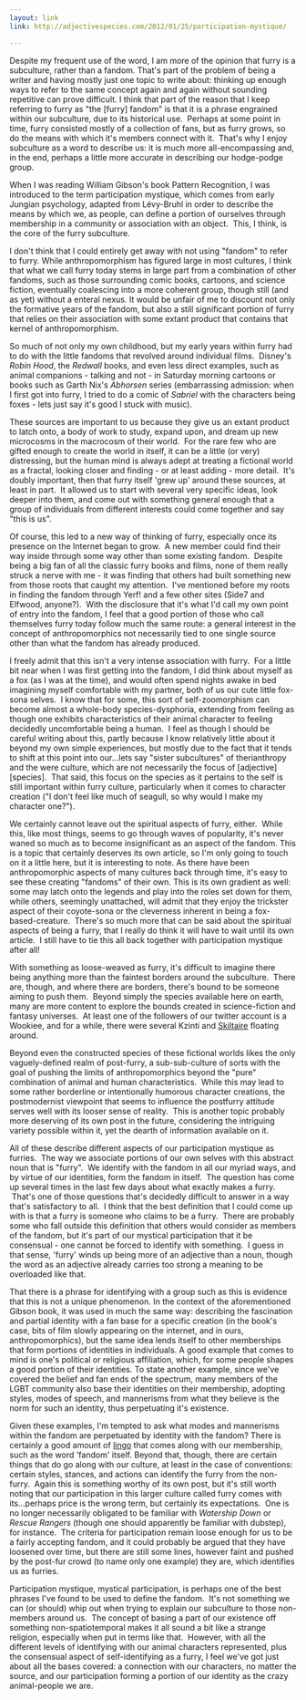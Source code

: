 ```yaml
---
layout: link
link: http://adjectivespecies.com/2012/01/25/participation-mystique/

---
```


Despite my frequent use of the word, I am more of the opinion that furry is a
subculture, rather than a fandom. That's part of the problem of being a writer
and having mostly just one topic to write about: thinking up enough ways to
refer to the same concept again and again without sounding repetitive can prove
difficult. I think that part of the reason that I keep referring to furry as
"the \[furry\] fandom" is that it is a phrase engrained within our subculture,
due to its historical use.  Perhaps at some point in time, furry consisted
mostly of a collection of fans, but as furry grows, so do the means with which
it's members connect with it.  That's why I enjoy subculture as a word to
describe us: it is much more all-encompassing and, in the end, perhaps a little
more accurate in describing our hodge-podge group.

When I was reading William Gibson's book Pattern Recognition, I was introduced
to the term participation mystique, which comes from early Jungian psychology,
adapted from Lévy-Bruhl in order to describe the means by which we, as people,
can define a portion of ourselves through membership in a community or
association with an object.  This, I think, is the core of the furry
subculture.<!--more-->

I don't think that I could entirely get away with not using "fandom" to refer
to furry. While anthropomorphism has figured large in most cultures, I think
that what we call furry today stems in large part from a combination of other
fandoms, such as those surrounding comic books, cartoons, and science fiction,
eventually coalescing into a more coherent group, though still (and as yet)
without a enteral nexus. It would be unfair of me to discount not only the
formative years of the fandom, but also a still significant portion of furry
that relies on their association with some extant product that contains that
kernel of anthropomorphism.

So much of not only my own childhood, but my early years within furry had to do
with the little fandoms that revolved around individual films.  Disney's
*Robin Hood*, the *Redwall* books, and even less direct examples,
such as animal companions - talking and not - in Saturday morning cartoons or
books such as Garth Nix's *Abhorsen* series (embarrassing admission:
when I first got into furry, I tried to do a comic of *Sabriel* with the
characters being foxes - lets just say it's good I stuck with music).

These sources are important to us because they give us an extant product to
latch onto, a body of work to study, expand upon, and dream up new microcosms
in the macrocosm of their world.  For the rare few who are gifted enough to
create the world in itself, it can be a little (or very) distressing, but the
human mind is always adept at treating a fictional world as a fractal, looking
closer and finding - or at least adding - more detail.  It's doubly important,
then that furry itself 'grew up' around these sources, at least in part.  It
allowed us to start with several very specific ideas, look deeper into them,
and come out with something general enough that a group of individuals from
different interests could come together and say "this is us".

Of course, this led to a new way of thinking of furry, especially once its
presence on the Internet began to grow.  A new member could find their way
inside through some way other than some existing fandom.  Despite being a big
fan of all the classic furry books and films, none of them really struck a
nerve with me - it was finding that others had built something new from those
roots that caught my attention.  I've mentioned before my roots in finding the
fandom through Yerf! and a few other sites (Side7 and Elfwood, anyone?).  With
the disclosure that it's what I'd call my own point of entry into the fandom, I
feel that a good portion of those who call themselves furry today follow much
the same route: a general interest in the concept of anthropomorphics not
necessarily tied to one single source other than what the fandom has already
produced.

I freely admit that this isn't a very intense association with furry.  For a
little bit near when I was first getting into the fandom, I did think about
myself as a fox (as I was at the time), and would often spend nights awake in
bed imagining myself comfortable with my partner, both of us our cute little
fox-sona selves.  I know that for some, this sort of self-zoomorphism can
become almost a whole-body species-dysphoria, extending from feeling as though
one exhibits characteristics of their animal character to feeling decidedly
uncomfortable being a human.  I feel as though I should be careful writing
about this, partly because I know relatively little about it beyond my own
simple experiences, but mostly due to the fact that it tends to shift at this
point into our...lets say "sister subcultures" of therianthropy and the were
culture, which are not necessarily the focus of \[adjective\]\[species\].  That
said, this focus on the species as it pertains to the self is still important
within furry culture, particularly when it comes to character creation ("I
don't feel like much of seagull, so why would I make my character one?").

We certainly cannot leave out the spiritual aspects of furry, either.  While
this, like most things, seems to go through waves of popularity, it's never
waned so much as to become insignificant as an aspect of the fandom. This is a
topic that certainly deserves its own article, so I'm only going to touch on it
a little here, but it is interesting to note. As there have been
anthropomorphic aspects of many cultures back through time, it's easy to see
these creating "fandoms" of their own. This is its own gradient as well: some
may latch onto the legends and play into the roles set down for them, while
others, seemingly unattached, will admit that they enjoy the trickster aspect
of their coyote-sona or the cleverness inherent in being a fox-based-creature.
 There's so much more that can be said about the spiritual aspects of being a
furry, that I really do think it will have to wait until its own article.  I
still have to tie this all back together with participation mystique after all!

With something as loose-weaved as furry, it's difficult to imagine there being
anything more than the faintest borders around the subculture.  There are,
though, and where there are borders, there's bound to be someone aiming to push
them.  Beyond simply the species available here on earth, many are more content
to explore the bounds created in science-fiction and fantasy universes.  At
least one of the followers of our twitter account is a Wookiee, and for a
while, there were several Kzinti and [Skiltaire](http://skiltaire.net) floating
around.

Beyond even the constructed species of these fictional worlds likes the only
vaguely-defined realm of post-furry, a sub-sub-culture of sorts with the goal
of pushing the limits of anthropomorphics beyond the "pure" combination of
animal and human characteristics.  While this may lead to some rather
borderline or intentionally humorous character creations, the postmodernist
viewpoint that seems to influence the postfurry attitude serves well with its
looser sense of reality.  This is another topic probably more deserving of its
own post in the future, considering the intriguing variety possible within it,
yet the dearth of information available on it.

All of these describe different aspects of our participation mystique as
furries.  The way we associate portions of our own selves with this abstract
noun that is "furry".  We identify with the fandom in all our myriad ways, and
by virtue of our identities, form the fandom in itself.  The question has come
up several times in the last few days about what exactly makes a furry.  That's
one of those questions that's decidedly difficult to answer in a way that's
satisfactory to all.  I think that the best definition that I could come up
with is that a furry is someone who claims to be a furry.  There are probably
some who fall outside this definition that others would consider as members of
the fandom, but it's part of our mystical participation that it be consensual -
one cannot be forced to identify with something.  I guess in that sense,
'furry' winds up being more of an adjective than a noun, though the word as an
adjective already carries too strong a meaning to be overloaded like that.

That there is a phrase for identifying with a group such as this is evidence
that this is not a unique phenomenon. In the context of the aforementioned
Gibson book, it was used in much the same way: describing the fascination and
partial identity with a fan base for a specific creation (in the book's case,
bits of film slowly appearing on the internet, and in ours, anthropomorphics),
but the same idea lends itself to other memberships that form portions of
identities in individuals. A good example that comes to mind is one's political
or religious affiliation, which, for some people shapes a good portion of their
identities. To state another example, since we've covered the belief and fan
ends of the spectrum, many members of the LGBT community also base their
identities on their membership, adopting styles, modes of speech, and
mannerisms from what they believe is the norm for such an identity, thus
perpetuating it's existence.

Given these examples, I'm tempted to ask what modes and mannerisms within the
fandom are perpetuated by identity with the fandom? There is certainly a good
amount of [lingo](http://en.wikifur.com/wiki/Category:Furspeech_terms) that
comes along with our membership, such as the word 'fandom' itself. Beyond that,
though, there are certain things that do go along with our culture, at least in
the case of conventions: certain styles, stances, and actions can identify the
furry from the non-furry.  Again this is something worthy of its own post, but
it's still worth noting that our participation in this larger culture called
furry comes with its...perhaps price is the wrong term, but certainly its
expectations.  One is no longer necessarily obligated to be familiar with
*Watership Down* or *Rescue Rangers* (though one should apparently be familiar
with dubstep), for instance.  The criteria for participation remain loose enough
for us to be a fairly accepting fandom, and it could probably be argued that
they have loosened over time, but there are still some lines, however faint and
pushed by the post-fur crowd (to name only one example) they are, which
identifies us as furries.

Participation mystique, mystical participation, is perhaps one of the best
phrases I've found to be used to define the fandom.  It's not something we can
(or should) whip out when trying to explain our subculture to those non-members
around us.  The concept of basing a part of our existence off something
non-spatiotemporal makes it all sound a bit like a strange religion, especially
when put in terms like that.  However, with all the different levels of
identifying with our animal characters represented, plus the consensual aspect
of self-identifying as a furry, I feel we've got just about all the bases
covered: a connection with our characters, no matter the source, and our
participation forming a portion of our identity as the crazy animal-people we
are.
